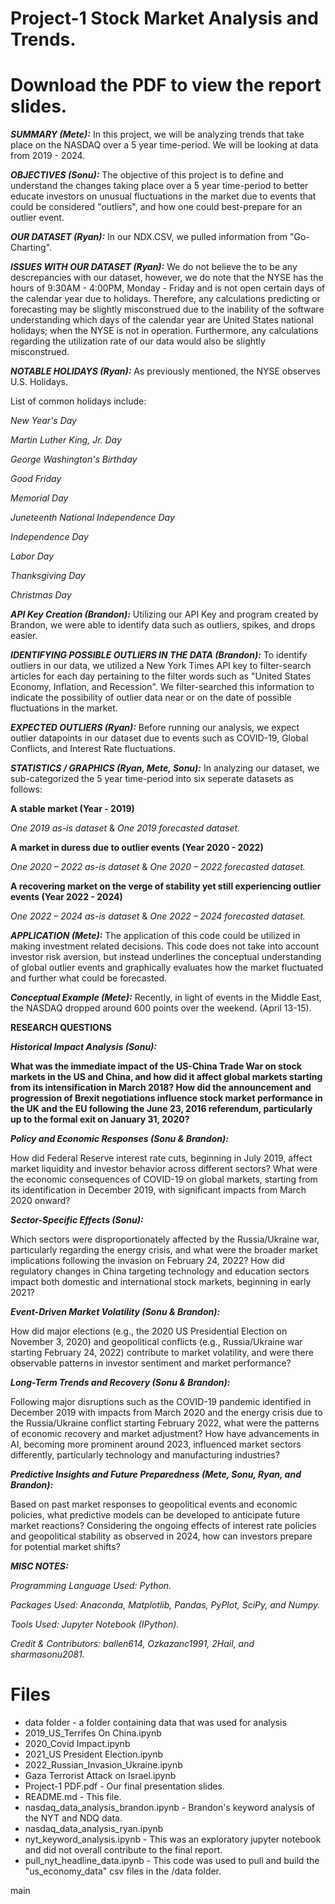 # Project-1 Stock Market Analysis and Trends.

# Download the PDF to view the report slides.

***SUMMARY (Mete):***
In this project, we will be analyzing trends that take place on the NASDAQ over a 5 year time-period. We will be looking at data from 2019 - 2024.

***OBJECTIVES (Sonu):***
The objective of this project is to define and understand the changes taking place over a 5 year time-period to better educate investors on unusual fluctuations in the market due to events that could be considered "outliers", and how one could best-prepare for an outlier event.

***OUR DATASET (Ryan):***
In our NDX.CSV, we pulled information from "Go-Charting".

***ISSUES WITH OUR DATASET (Ryan):***
We do not believe the to be any descrepancies with our dataset, however, we do note that the NYSE has the hours of 9:30AM - 4:00PM, Monday - Friday and is not open certain days of the calendar year due to holidays. Therefore, any calculations predicting or forecasting may be slightly misconstrued due to the inability of the software understanding which days of the calendar year are United States national holidays; when the NYSE is not in operation. Furthermore, any calculations regarding the utilization rate of our data would also be slightly misconstrued.

***NOTABLE HOLIDAYS (Ryan):***
As previously mentioned, the NYSE observes U.S. Holidays.

List of common holidays include:

  _New Year's Day_
  
  _Martin Luther King, Jr. Day_
  
  _George Washington's Birthday_
  
  _Good Friday_
  
  _Memorial Day_
  
  _Juneteenth National Independence Day_
  
  _Independence Day_
  
  _Labor Day_
  
  _Thanksgiving Day_
  
  _Christmas Day_

***API Key Creation (Brandon):***
Utilizing our API Key and program created by Brandon, we were able to identify data such as outliers, spikes, and drops easier.

***IDENTIFYING POSSIBLE OUTLIERS IN THE DATA (Brandon):***
To identify outliers in our data, we utilized a New York Times API key to filter-search articles for each day pertaining to the filter words such as "United States Economy, Inflation, and Recession". We filter-searched this information to indicate the possibility of outlier data near or on the date of possible fluctuations in the market.

***EXPECTED OUTLIERS (Ryan):***
Before running our analysis, we expect outlier datapoints in our dataset due to events such as COVID-19, Global Conflicts, and Interest Rate fluctuations.

***STATISTICS / GRAPHICS (Ryan, Mete, Sonu):***
In analyzing our dataset, we sub-categorized the 5 year time-period into six seperate datasets as follows:

**A stable market (Year - 2019)**

_One 2019 as-is dataset_ & _One 2019 forecasted dataset._

**A market in duress due to outlier events (Year 2020 - 2022)**

_One 2020 – 2022 as-is dataset_ & _One 2020 – 2022 forecasted dataset._

**A recovering market on the verge of stability yet still experiencing outlier events (Year 2022 - 2024)**

_One 2022 – 2024 as-is dataset_ & _One 2022 – 2024 forecasted dataset._

***APPLICATION (Mete):***
The application of this code could be utilized in making investment related decisions. This code does not take into account investor risk aversion, but instead underlines the conceptual understanding of global outlier events and graphically evaluates how the market fluctuated and further what could be forecasted.

***Conceptual Example (Mete):*** Recently, in light of events in the Middle East, the NASDAQ dropped around 600 points over the weekend. (April 13-15).

****RESEARCH QUESTIONS****

***Historical Impact Analysis (Sonu):***

**What was the immediate impact of the US-China Trade War on stock markets in the US and China, and how did it affect global markets starting from its intensification in March 2018?
How did the announcement and progression of Brexit negotiations influence stock market performance in the UK and the EU following the June 23, 2016 referendum, particularly up to the formal exit on January 31, 2020?**

***Policy and Economic Responses (Sonu & Brandon):***

How did Federal Reserve interest rate cuts, beginning in July 2019, affect market liquidity and investor behavior across different sectors?
What were the economic consequences of COVID-19 on global markets, starting from its identification in December 2019, with significant impacts from March 2020 onward?

***Sector-Specific Effects (Sonu):***

Which sectors were disproportionately affected by the Russia/Ukraine war, particularly regarding the energy crisis, and what were the broader market implications following the invasion on February 24, 2022?
How did regulatory changes in China targeting technology and education sectors impact both domestic and international stock markets, beginning in early 2021?

***Event-Driven Market Volatility (Sonu & Brandon):***

How did major elections (e.g., the 2020 US Presidential Election on November 3, 2020) and geopolitical conflicts (e.g., Russia/Ukraine war starting February 24, 2022) contribute to market volatility, and were there observable patterns in investor sentiment and market performance?

***Long-Term Trends and Recovery (Sonu & Brandon):***

Following major disruptions such as the COVID-19 pandemic identified in December 2019 with impacts from March 2020 and the energy crisis due to the Russia/Ukraine conflict starting February 2022, what were the patterns of economic recovery and market adjustment?
How have advancements in AI, becoming more prominent around 2023, influenced market sectors differently, particularly technology and manufacturing industries?

***Predictive Insights and Future Preparedness (Mete, Sonu, Ryan, and Brandon):***

Based on past market responses to geopolitical events and economic policies, what predictive models can be developed to anticipate future market reactions?
Considering the ongoing effects of interest rate policies and geopolitical stability as observed in 2024, how can investors prepare for potential market shifts?

***MISC NOTES:***

_Programming Language Used: Python._

_Packages Used: Anaconda, Matplotlib, Pandas, PyPlot, SciPy, and Numpy._

_Tools Used: Jupyter Notebook (IPython)._

_Credit & Contributors: ballen614, Ozkazanc1991, 2Hail, and sharmasonu2081._

# Files
* data folder - a folder containing data that was used for analysis
* 2019_US_Terrifes On China.ipynb
* 2020_Covid Impact.ipynb
* 2021_US President Election.ipynb
* 2022_Russian_Invasion_Ukraine.ipynb
* Gaza Terrorist Attack on Israel.ipynb
* Project-1 PDF.pdf - Our final presentation slides. 
* README.md - This file.
* nasdaq_data_analysis_brandon.ipynb - Brandon's keyword analysis of the NYT and NDQ data.
* nasdaq_data_analysis_ryan.ipynb
* nyt_keyword_analysis.ipynb - This was an exploratory jupyter notebook and did not overall contribute to the final report.
* pull_nyt_headline_data.ipynb - This code was used to pull and build the "us_economy_data" csv files in the /data folder.







 main

